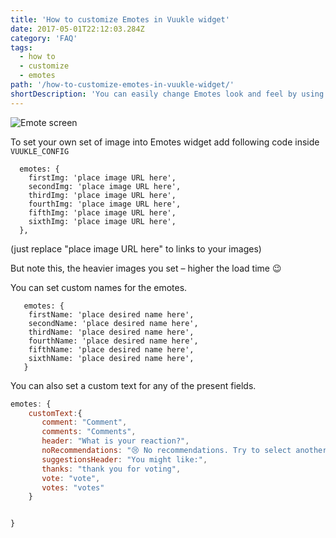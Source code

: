 ```yaml
---
title: 'How to customize Emotes in Vuukle widget'
date: 2017-05-01T22:12:03.284Z
category: 'FAQ'
tags:
  - how to
  - customize
  - emotes
path: '/how-to-customize-emotes-in-vuukle-widget/'
shortDescription: 'You can easily change Emotes look and feel by using your own images'
---
```


![Emote screen](/img/how-to-customize-emotes-in-vuukle-widget-emote_img.jpg)

To set your own set of image into Emotes widget add following code inside `VUUKLE_CONFIG`

```
  emotes: {
    firstImg: 'place image URL here',
    secondImg: 'place image URL here',
    thirdImg: 'place image URL here',
    fourthImg: 'place image URL here',
    fifthImg: 'place image URL here',
    sixthImg: 'place image URL here',
  },
```

(just replace "place image URL here" to links to your images)

But note this, the heavier images you set – higher the load time 😉

You can set custom names for the emotes.

```
   emotes: {
    firstName: 'place desired name here',
    secondName: 'place desired name here',
    thirdName: 'place desired name here',
    fourthName: 'place desired name here',
    fifthName: 'place desired name here',
    sixthName: 'place desired name here',
   }
```

You can also set a custom text for any of the present fields.

```javascript
emotes: {
    customText:{
       comment: "Comment",
       comments: "Comments",
       header: "What is your reaction?",
       noRecommendations: "😢 No recommendations. Try to select another emote",
       suggestionsHeader: "You might like:",
       thanks: "thank you for voting",
       vote: "vote",
       votes: "votes"
    }


}
```
